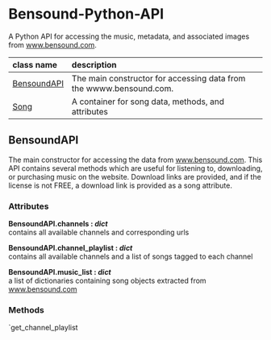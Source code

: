 # Bensound-Python-API
A Python API for accessing the music, metadata, and associated images from www.bensound.com.


| class name       |    description   |
|:---------------- |:---------------- |
|[BensoundAPI]()  | The main constructor for accessing data from the wwww.bensound.com.|
|[Song]()         | A container for song data, methods, and attributes |


## BensoundAPI
The main constructor for accessing the data from www.bensound.com. This API contains several methods which are useful for listening to, downloading, or purchasing music on the website. Download links are provided, and if the license is not FREE, a download link is provided as a song attribute.

### Attributes

**BensoundAPI.channels : *dict***  
contains all available channels and corresponding urls  

**BensoundAPI.channel_playlist : *dict***  
contains all available channels and a list of songs tagged to each channel  

**BensoundAPI.music_list : *dict***  
a list of dictionaries containing song objects extracted from www.bensound.com   

### Methods

`get_channel_playlist
